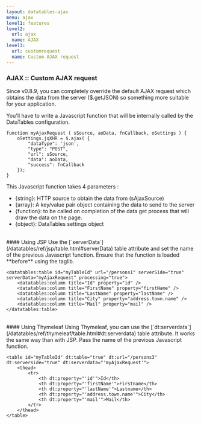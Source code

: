 ```yaml
---
layout: datatables-ajax
menu: ajax
level1: features
level2:
  url: ajax
  name: AJAX
level3:
  url: customrequest
  name: Custom AJAX request
---
```


### AJAX :: Custom AJAX request
 
Since v0.8.9, you can completely override the default AJAX request which obtains the data from the server ($.getJSON) so something more suitable for your application. 

You'll have to write a Javascript function that will be internally called by the DataTables configuration.

    function myAjaxRequest ( sSource, aoData, fnCallback, oSettings ) {
        oSettings.jqXHR = $.ajax( {
            "dataType": 'json',
            "type": "POST",
            "url": sSource,
            "data": aoData,
            "success": fnCallback
        });
    }

This Javascript function takes 4 parameters :

 * \{string\}: HTTP source to obtain the data from (sAjaxSource)
 * \{array\}: A key/value pair object containing the data to send to the server
 * \{function\}: to be called on completion of the data get process that will draw the data on the page.
 * \{object\}: DataTables settings object

<br />      
#### Using JSP
Use the [`serverData`](/datatables/ref/jsp/table.html#serverData) table attribute and set the name of the previous Javascript function. Ensure that the function is loaded **before** using the taglib.

    <datatables:table id="myTableId" url="/persons1" serverSide="true" serverData="myAjaxRequest" processing="true">
        <datatables:column title="Id" property="id" />
        <datatables:column title="FirstName" property="firstName" />
        <datatables:column title="LastName" property="lastName" />
        <datatables:column title="City" property="address.town.name" />
        <datatables:column title="Mail" property="mail" />
    </datatables:table>

<br />
#### Using Thymeleaf
Using Thymeleaf, you can use the [`dt:serverdata`](/datatables/ref/thymeleaf/table.html#dt:serverdata) table attribute. It works the same way than with JSP. Pass the name of the previous Javascript function.

    <table id="myTableId" dt:table="true" dt:url="/persons3" dt:serverside="true" dt:serverdata="'myAjaxRequest'">
        <thead>
            <tr>
                <th dt:property="'id'">Id</th>
                <th dt:property="'firstName'">Firstname</th>
                <th dt:property="'lastName'">Lastname</th>
                <th dt:property="'address.town.name'">City</th>
                <th dt:property="'mail'">Mail</th>
            </tr>
        </thead>
    </table>
